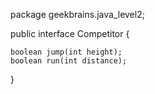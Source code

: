 package geekbrains.java_level2;

public interface Competitor {

    boolean jump(int height);
    boolean run(int distance);

}